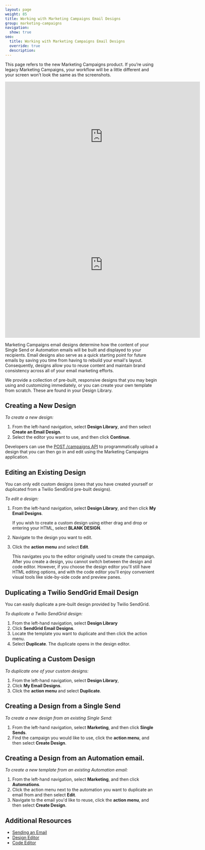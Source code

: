 ```yaml
---
layout: page
weight: 85
title: Working with Marketing Campaigns Email Designs
group: marketing-campaigns
navigation:
  show: true
seo:
  title: Working with Marketing Campaigns Email Designs
  override: true
  description:
---
```


<call-out>

This page refers to the new Marketing Campaigns product. If you’re using legacy Marketing Campaigns, your workflow will be a little different and your screen won’t look the same as the screenshots.

</call-out>

<iframe src="https://player.vimeo.com/video/380558358" width="640" height="360" frameborder="0" allow="autoplay; fullscreen" allowfullscreen></iframe>

<iframe src="https://player.vimeo.com/video/380559291" width="640" height="480" frameborder="0" allow="autoplay; fullscreen" allowfullscreen></iframe>

Marketing Campaigns email designs determine how the content of your Single Send or Automation emails will be built and displayed to your recipients. Email designs also serve as a quick starting point for future emails by saving you time from having to rebuild your email's layout. Consequently, designs allow you to reuse content and maintain brand consistency across all of your email marketing efforts.

We provide a collection of pre-built, responsive designs that you may begin using and customizing immediately, or you can create your own template from scratch. These are found in your Design Library.


 ## 	Creating a New Design

*To create a new design:*

1. From the left-hand navigation, select **Design Library**, and then select **Create an Email Design**.
2. Select the editor you want to use, and then click **Continue**.

<call-out>

Developers can use the [POST /campaigns API](https://sendgrid.api-docs.io/v3.0/campaigns-api/create-a-campaign) to programmatically upload a design that you can then go in and edit using the Marketing Campaigns application.

</call-out>

 ## 	Editing an Existing Design

You can only edit custom designs (ones that you have created yourself or duplicated from a Twilio SendGrid pre-built designs).

*To edit a design:*

1. From the left-hand navigation, select **Design Library**, and then click **My Email Designs**.

   If you wish to create a custom design using either drag and drop or entering your HTML, select **BLANK DESIGN**.

1. Navigate to the design you want to edit. 
1. Click the **action menu** and select **Edit**.

   This navigates you to the editor originally used to create the campaign. After you create a design, you cannot switch between the design and code editor. However, if you choose the design editor you'll still have HTML editing options, and with the code editor you'll enjoy convenient visual tools like side-by-side code and preview panes.


 ## 	Duplicating a Twilio SendGrid Email Design

You can easily duplicate a pre-built design provided by Twilio SendGrid.

*To duplicate a Twilio SendGrid design:*

1. From the left-hand navigation, select **Design Library**
1. Click **SendGrid Email Designs**.
1. Locate the template you want to duplicate and then click the action menu.
1. Select **Duplicate**. The duplicate opens in the design editor.

 ## 	Duplicating a Custom Design

*To duplicate one of your custom designs:*

1. From the left-hand navigation, select **Design Library**,
1. Click **My Email Designs**.
1. Click the **action menu** and select **Duplicate**.

 ## 	Creating a Design from a Single Send

*To create a new design from an existing Single Send:*

1. From the left-hand navigation, select **Marketing**, and then click **Single Sends**.
1. Find the campaign you would like to use, click the **action menu**, and then select **Create Design**.

## Creating a Design from an Automation email.

*To create a new template from an existing Automation email:*

1. From the left-hand navigation, select **Marketing**, and then click **Automations**.
1. Click the action menu next to the automation you want to duplicate an email from and then select **Edit**. 
1. Navigate to the email you'd like to reuse, click the **action menu**, and then select **Create Design**.

 ## 	Additional Resources

- [Sending an Email]({{root_url}}/ui/sending-email/how-to-send-email-with-marketing-campaigns/)
- [Design Editor]({{root_url}}/ui/sending-email/editor/#-The-Design-Editor)
- [Code Editor]({{root_url}}/ui/sending-email/editor/#the-code-editor)

